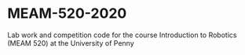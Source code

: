 # MEAM-520-2020
Lab work and competition code for the course Introduction to Robotics (MEAM 520) at the University of Penny
